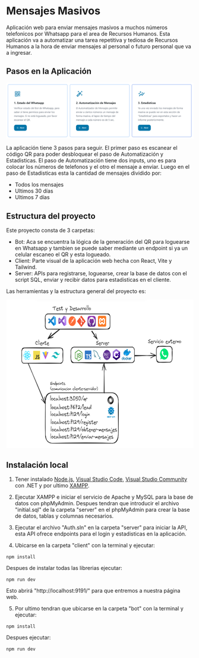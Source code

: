# Mensajes Masivos

Aplicación web para enviar mensajes masivos a muchos números telefonicos por Whatsapp para el area de Recursos Humanos. Esta aplicación va a automatizar una tarea repetitiva y tediosa de Recursos Humanos a la hora de enviar mensajes al personal o futuro personal que va a ingresar.

## Pasos en la Aplicación

<img src="/assets/Pasos.png" alt="Pasos de la aplicación">

La aplicación tiene 3 pasos para seguir. El primer paso es escanear el código QR para poder desbloquear el paso de Automatización y Estadisticas. El paso de Automatización tiene dos inputs, uno es para colocar los números de telefonos y el otro el mensaje a enviar. Luego en el paso de Estadisticas esta la cantidad de mensajes dividido por:

- Todos los mensajes 
- Ultimos 30 días
- Ultimos 7 días

## Estructura del proyecto

Este proyecto consta de 3 carpetas:

- Bot: Aca se encuentra la lógica de la generación del QR para loguearse en Whatsapp y tambien se puede saber mediante un endpoint si ya un celular escaneo el QR y esta logueado.
- Client: Parte visual de la aplicación web hecha con React, Vite y Tailwind.
- Server: APIs para registrarse, loguearse, crear la base de datos con el script SQL, enviar y recibir datos para estadisticas en el cliente.

Las herramientas y la estructura general del proyecto es:

<img src="/assets/Estructura.png" alt="Estructura General del Proyecto" style="height: 400px;">

## Instalación local

1. Tener instalado [Node.js](https://nodejs.org/en), [Visual Studio Code](https://code.visualstudio.com/), [Visual Studio Community](https://visualstudio.microsoft.com/es/) con .NET y por ultimo [XAMPP](https://www.apachefriends.org/es/index.html).

2. Ejecutar XAMPP e iniciar el servicio de Apache y MySQL para la base de datos con phpMyAdmin. Despues tendran que introducir el archivo "initial.sql" de la carpeta "server" en el phpMyAdmin para crear la base de datos, tablas y columnas necesarios.

3. Ejecutar el archivo "Auth.sln" en la carpeta "server" para iniciar la API, esta API ofrece endpoints para el login y estadisticas en la aplicación.

4. Ubicarse en la carpeta "client" con la terminal y ejecutar:

~~~
npm install
~~~

Despues de instalar todas las librerias ejecutar: 

~~~
npm run dev  
~~~

Esto abrirá "http://localhost:9191/" para que entremos a nuestra página web.

5. Por ultimo tendran que ubicarse en la carpeta "bot" con la terminal y ejecutar:

~~~
npm install
~~~

Despues ejecutar:

~~~
npm run dev  
~~~

